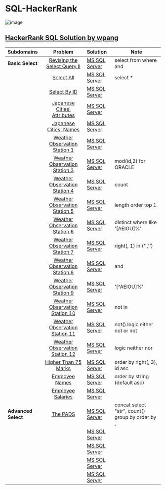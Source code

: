 # SQL-HackerRank

![image](https://user-images.githubusercontent.com/42813309/48501322-00c51380-e80b-11e8-80d0-3ae823a594ae.png)

## [HackerRank SQL Solution by wpang](https://www.hackerrank.com/domains/sql)

|Subdomains       | Problem     | Solution     | Note  |
|:------------- |:-------------:|:-------|-----|
|**Basic Select**|[Revising the Select Query II](https://www.hackerrank.com/challenges/revising-the-select-query-2/problem)|[MS SQL Server](https://github.com/veagy/SQL/blob/master/Basic%20Select/Revising%20the%20Select%20Query%20II)|select from where and|
||[Select All](https://www.hackerrank.com/challenges/select-all-sql/problem)|[MS SQL Server](https://github.com/veagy/SQL-HackerRank/blob/master/Basic%20Select/Select%20All)|select \*|
||[Select By ID](https://www.hackerrank.com/challenges/select-by-id/problem)|[MS SQL Server](https://github.com/veagy/SQL-HackerRank/blob/master/Basic%20Select/Select%20By%20ID)||
||[Japanese Cities' Attributes](https://www.hackerrank.com/challenges/japanese-cities-attributes/problem)|[MS SQL Server](https://github.com/veagy/SQL-HackerRank/blob/master/Basic%20Select/Japanese%20Cities'%20Attributes)||
||[Japanese Cities' Names](https://www.hackerrank.com/challenges/japanese-cities-name/problem)|[MS SQL Server](https://github.com/veagy/SQL-HackerRank/blob/master/Basic%20Select/Japanese%20Cities'%20Names)||
||[Weather Observation Station 1](https://www.hackerrank.com/challenges/weather-observation-station-1/problem)|[MS SQL Server](https://github.com/veagy/SQL-HackerRank/blob/master/Basic%20Select/Weather%20Observation%20Station%201)||
||[Weather Observation Station 3](https://www.hackerrank.com/challenges/weather-observation-station-3/problem)|[MS SQL Server](https://github.com/veagy/SQL-HackerRank/blob/master/Basic%20Select/Weather%20Observation%20Station%203)|mod(id,2) for ORACLE|
||[Weather Observation Station 4](https://www.hackerrank.com/challenges/weather-observation-station-4/problem)|[MS SQL Server](https://github.com/veagy/SQL-HackerRank/blob/master/Basic%20Select/Weather%20Observation%20Station%204)|count|
||[Weather Observation Station 5](https://www.hackerrank.com/challenges/weather-observation-station-5/problem)|[MS SQL Server](https://github.com/veagy/SQL-HackerRank/blob/master/Basic%20Select/Weather%20Observation%20Station%205)|length order top 1|
||[Weather Observation Station 6](https://www.hackerrank.com/challenges/weather-observation-station-6/problem)|[MS SQL Server](https://github.com/veagy/SQL-HackerRank/blob/master/Basic%20Select/Weather%20Observation%20Station%206)|distinct where like '[AEIOU]%'|
||[Weather Observation Station 7](https://www.hackerrank.com/challenges/weather-observation-station-7/problem)|[MS SQL Server](https://github.com/veagy/SQL-HackerRank/blob/master/Basic%20Select/Weather%20Observation%20Station%207)|right(, 1) in ('','')|
||[Weather Observation Station 8](https://www.hackerrank.com/challenges/weather-observation-station-8/problem)|[MS SQL Server](https://github.com/veagy/SQL-HackerRank/blob/master/Basic%20Select/Weather%20Observation%20Station%208)|and|
||[Weather Observation Station 9](https://www.hackerrank.com/challenges/weather-observation-station-9/problem)|[MS SQL Server](https://github.com/veagy/SQL-HackerRank/blob/master/Basic%20Select/Weather%20Observation%20Station%209)|'[^AEIOU]%'|
||[Weather Observation Station 10](https://www.hackerrank.com/challenges/weather-observation-station-10/problem)|[MS SQL Server](https://github.com/veagy/SQL-HackerRank/blob/master/Basic%20Select/Weather%20Observation%20Station%2010)|not in|
||[Weather Observation Station 11](https://www.hackerrank.com/challenges/weather-observation-station-11/problem)|[MS SQL Server](https://github.com/veagy/SQL-HackerRank/blob/master/Basic%20Select/Weather%20Observation%20Station%2011)|not() logic either not or not|
||[Weather Observation Station 12](https://www.hackerrank.com/challenges/weather-observation-station-12/problem)|[MS SQL Server](https://github.com/veagy/SQL-HackerRank/blob/master/Basic%20Select/Weather%20Observation%20Station%2012)|logic neither nor|
||[Higher Than 75 Marks](https://www.hackerrank.com/challenges/more-than-75-marks/problem)|[MS SQL Server](https://github.com/veagy/SQL-HackerRank/blob/master/Basic%20Select/Higher%20Than%2075%20Marks)|order by right(, 3), id asc|
||[Employee Names](https://www.hackerrank.com/challenges/name-of-employees/problem)|[MS SQL Server](https://github.com/veagy/SQL-HackerRank/blob/master/Basic%20Select/Employee%20Names)|order by string (default asc)|
||[Employee Salaries](https://www.hackerrank.com/challenges/salary-of-employees/problem)|[MS SQL Server](https://github.com/veagy/SQL-HackerRank/blob/master/Basic%20Select/Employee%20Salaries)||
|**Advanced Select**|[The PADS](https://www.hackerrank.com/challenges/the-pads/problem)|[MS SQL Server](https://github.com/veagy/SQL-HackerRank/blob/master/Advanced%20Select/The%20PADS)|concat select "str", count() group by order by ,|
||[]()|[MS SQL Server]()||
||[]()|[MS SQL Server]()||
||[]()|[MS SQL Server]()||
||[]()|[MS SQL Server]()||
